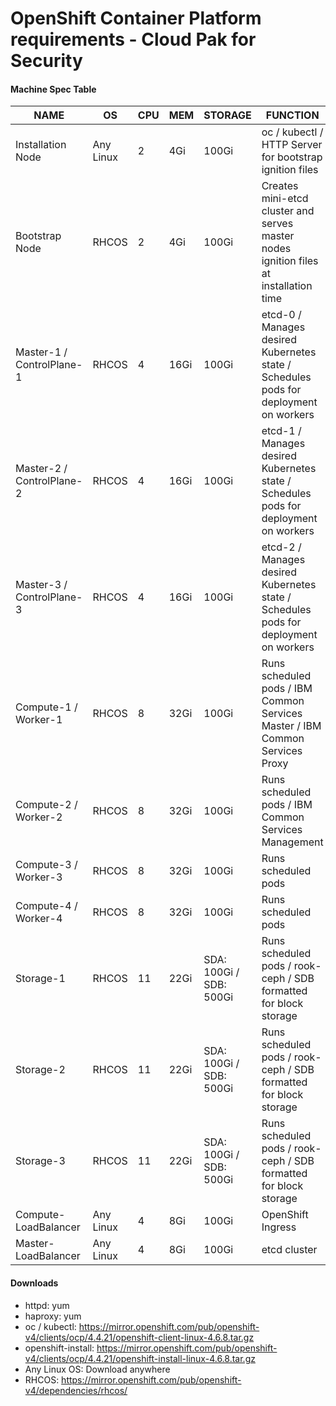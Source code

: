 # OpenShift Container Platform requirements - Cloud Pak for Security

#### Machine Spec Table

| NAME                      	| OS        	| CPU 	| MEM  	| STORAGE                 	| FUNCTION                                                                              	| SOFTWARE                              	|
|---------------------------	|-----------	|-----	|------	|-------------------------	|---------------------------------------------------------------------------------------	|---------------------------------------	|
| Installation Node         	| Any Linux 	| 2   	| 4Gi  	| 100Gi                   	| oc / kubectl / HTTP Server for bootstrap ignition files                               	| httpd, oc, kubectl, openshift-install 	|
| Bootstrap Node            	| RHCOS     	| 2   	| 4Gi  	| 100Gi                   	| Creates mini-etcd cluster and serves master nodes ignition files at installation time 	|                                       	|
| Master-1 / ControlPlane-1 	| RHCOS     	| 4   	| 16Gi  	| 100Gi                   	| etcd-0 / Manages desired Kubernetes state / Schedules pods for deployment on workers  	|                                       	|
| Master-2 / ControlPlane-2 	| RHCOS     	| 4   	| 16Gi  	| 100Gi                   	| etcd-1 / Manages desired Kubernetes state / Schedules pods for deployment on workers  	|                                       	|
| Master-3 / ControlPlane-3 	| RHCOS     	| 4   	| 16Gi  	| 100Gi                   	| etcd-2 / Manages desired Kubernetes state / Schedules pods for deployment on workers  	|                                       	|
| Compute-1 / Worker-1      	| RHCOS     	| 8  	| 32Gi 	| 100Gi                   	| Runs scheduled pods / IBM Common Services Master / IBM Common Services Proxy          	|                                       	|
| Compute-2 / Worker-2      	| RHCOS     	| 8  	| 32Gi 	| 100Gi                   	| Runs scheduled pods / IBM Common Services Management                                  	|                                       	|
| Compute-3 / Worker-3      	| RHCOS     	| 8   	| 32Gi 	| 100Gi                   	| Runs scheduled pods                                                                   	|                                       	|
| Compute-4 / Worker-4      	| RHCOS     	| 8   	| 32Gi 	| 100Gi                   	| Runs scheduled pods                                                                   	|                                       	|
| Storage-1                 	| RHCOS     	| 11   	| 22Gi  	| SDA: 100Gi / SDB: 500Gi 	| Runs scheduled pods / rook-ceph / SDB formatted for block storage                     	|                                       	|
| Storage-2                 	| RHCOS     	| 11   	| 22Gi  	| SDA: 100Gi / SDB: 500Gi 	| Runs scheduled pods / rook-ceph / SDB formatted for block storage                     	|                                       	|
| Storage-3                 	| RHCOS     	| 11   	| 22Gi  	| SDA: 100Gi / SDB: 500Gi 	| Runs scheduled pods / rook-ceph / SDB formatted for block storage                     	|                                       	|
| Compute-LoadBalancer      	| Any Linux 	| 4   	| 8Gi  	| 100Gi                   	| OpenShift Ingress                                                                     	| haproxy                               	|
| Master-LoadBalancer       	| Any Linux 	| 4   	| 8Gi  	| 100Gi                   	| etcd cluster                                                                          	| haproxy                               	|

#### Downloads

- httpd: yum
- haproxy: yum
- oc / kubectl: https://mirror.openshift.com/pub/openshift-v4/clients/ocp/4.4.21/openshift-client-linux-4.6.8.tar.gz
- openshift-install: https://mirror.openshift.com/pub/openshift-v4/clients/ocp/4.4.21/openshift-install-linux-4.6.8.tar.gz
- Any Linux OS: Download anywhere
- RHCOS: https://mirror.openshift.com/pub/openshift-v4/dependencies/rhcos/
